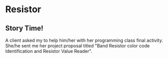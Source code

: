 # Resistor
## Story Time!
A client asked my to help him/her with her programming class final activity.   
She/he sent me her project proposal titled "Band Resistor color code Identification and Resistor Value Reader".   

